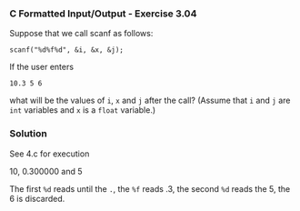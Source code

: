 ### C Formatted Input/Output - Exercise 3.04

Suppose that we call scanf as follows:

```scanf("%d%f%d", &i, &x, &j);```

If the user enters

```10.3 5 6```

what will be the values of ```i```, ```x``` and ```j``` after the call? (Assume that ```i``` and ```j``` are ```int``` variables and ```x``` is a ```float``` variable.)

### Solution

See 4.c for execution

10, 0.300000 and 5

The first ```%d``` reads until the ```.```,  the ```%f``` reads .3,  the second ```%d``` reads the 5, the 6 is discarded.
